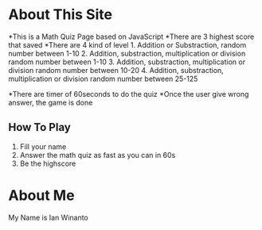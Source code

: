# About This Site

  *This is a Math Quiz Page based on JavaScript
  *There are 3 highest score that saved
  *There are 4 kind of level
    1. Addition or Substraction, random number between 1-10
    2. Addition, substraction, multiplication or division random number between 1-10
    3. Addition, substraction, multiplication or division random number between 10-20
    4. Addition, substraction, multiplication or division random number between 25-125
	
  *There are timer of 60seconds to do the quiz
  *Once the user give wrong answer, the game is done
	
## How To Play
1. Fill your name
2. Answer the math quiz as fast as you can in 60s
3. Be the highscore

# About Me
  My Name is Ian Winanto
